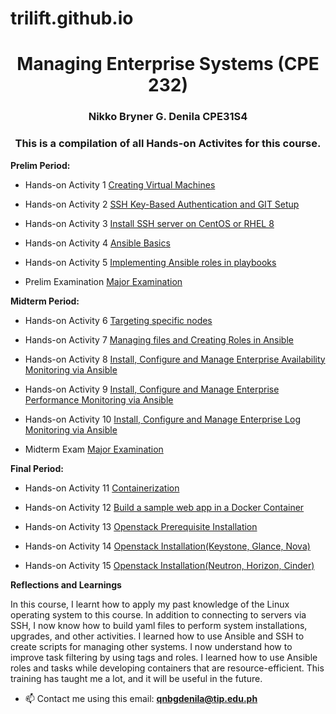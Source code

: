 # trilift.github.io

<h1 align="center">Managing Enterprise Systems (CPE 232)</h1>
<h3 align="center">Nikko Bryner G. Denila CPE31S4</h3>
<h3 align="center">This is a compilation of all Hands-on Activites for this course.</h3>

<p><strong>Prelim Period:</strong></p>

- Hands-on Activity 1 [Creating Virtual Machines](https://github.com/Trilift/SysAdS4/tree/main/HOA1)

- Hands-on Activity 2 [SSH Key-Based Authentication and GIT Setup](https://github.com/Trilift/SysAdS4/tree/main/HOA2)

- Hands-on Activity 3 [Install SSH server on CentOS or RHEL 8](https://github.com/Trilift/SysAdS4/tree/main/HOA3)

- Hands-on Activity 4 [Ansible Basics](https://github.com/Trilift/SysAdS4/tree/main/HOA4)

- Hands-on Activity 5 [Implementing Ansible roles in playbooks](https://github.com/Trilift/SysAdS4/tree/main/HOA5)

- Prelim Examination [Major Examination](https://github.com/Trilift/Denila_PrelimExam-MES.git)

<p><strong>Midterm Period:</strong></p>

- Hands-on Activity 6 [Targeting specific nodes](https://github.com/Trilift/SysAdS4/tree/main/HOA6)

- Hands-on Activity 7 [Managing files and Creating Roles in Ansible](https://github.com/Trilift/SysAdS4/tree/main/HOA7)

- Hands-on Activity 8 [Install, Configure and Manage Enterprise Availability Monitoring via Ansible](https://github.com/Trilift/SysAdS4/tree/main/HOA8)

- Hands-on Activity 9 [Install, Configure and Manage Enterprise Performance Monitoring via Ansible](https://github.com/Trilift/SysAdS4/tree/main/HOA9)

- Hands-on Activity 10 [Install, Configure and Manage Enterprise Log Monitoring via Ansible](https://github.com/Trilift/SysAdS4/tree/main/HOA10)

- Midterm Exam [Major Examination](https://github.com/Trilift/Denila_Midterm-MES.git)

<p><strong>Final Period:</strong></p>

- Hands-on Activity 11 [Containerization](https://github.com/Trilift/SysAdS4/tree/main/HOA11)

- Hands-on Activity 12 [Build a sample web app in a Docker Container](https://github.com/Trilift/SysAdS4/tree/main/HOA12)

- Hands-on Activity 13 [Openstack Prerequisite Installation](https://github.com/Trilift/SysAdS4/tree/main/HOA13)

- Hands-on Activity 14 [Openstack Installation(Keystone, Glance, Nova)](https://github.com/Trilift/SysAdS4/tree/main/HOA14)

- Hands-on Activity 15 [Openstack Installation(Neutron, Horizon, Cinder)](https://github.com/Trilift/SysAdS4/tree/main/HOA15)

<p><strong>Reflections and Learnings</strong></p>
<body align="left">In this course, I learnt how to apply my past knowledge of the Linux operating system to this course. In addition to connecting to servers via SSH, I now know how to build yaml files to perform system installations, upgrades, and other activities. I learned how to use Ansible and SSH to create scripts for managing other systems. I now understand how to improve task filtering by using tags and roles. I learned how to use Ansible roles and tasks while developing containers that are resource-efficient. This training has taught me a lot, and it will be useful in the future.</body>

- 📫 Contact me using this email: **qnbgdenila@tip.edu.ph**
